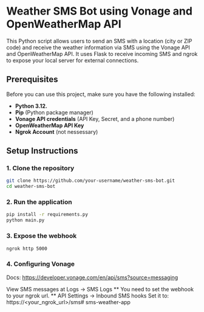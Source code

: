 # Weather SMS Bot using Vonage and OpenWeatherMap API

This Python script allows users to send an SMS with a location (city or ZIP code) and receive the weather information via SMS using the Vonage API and OpenWeatherMap API. It uses Flask to receive incoming SMS and ngrok to expose your local server for external connections.

## Prerequisites

Before you can use this project, make sure you have the following installed:

- **Python 3.12.**
- **Pip** (Python package manager)
- **Vonage API credentials** (API Key, Secret, and a phone number)
- **OpenWeatherMap API Key**
- **Ngrok Account** (not nessessary)

## Setup Instructions

### 1. Clone the repository
```bash
git clone https://github.com/your-username/weather-sms-bot.git
cd weather-sms-bot
```

### 2. Run the application
```bash
pip install -r requirements.py
python main.py
```

### 3. Expose the webhook
```bash
ngrok http 5000
```

### 4. Configuring Vonage
Docs: https://developer.vonage.com/en/api/sms?source=messaging

View SMS messages at Logs -> SMS Logs
** You need to set the webhook to your ngrok url. **
API Settings -> Inbound SMS hooks
Set it to: https://<your_ngrok_url>/sms# sms-weather-app
